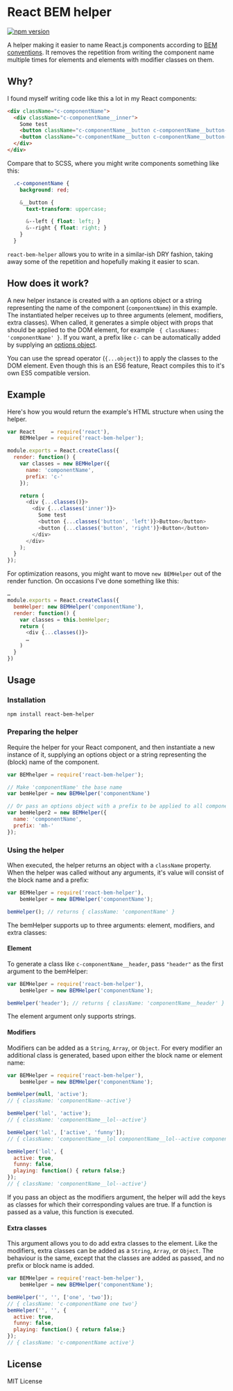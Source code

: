 # React BEM helper
[![npm version](https://badge.fury.io/js/react-bem-helper.svg)](http://badge.fury.io/js/react-bem-helper)

A helper making it easier to name React.js components according to [BEM conventions](http://csswizardry.com/2013/01/mindbemding-getting-your-head-round-bem-syntax/). It removes the repetition from writing the component name multiple times for elements and elements with modifier classes on them.

## Why?
I found myself writing code like this a lot in my React components:
```html
<div className="c-componentName">
  <div className="c-componentName__inner">
    Some test
    <button className="c-componentName__button c-componentName__button--left">Button</button>
    <button className="c-componentName__button c-componentName__button--right">Button</button>
  </div>
</div>
```

Compare that to SCSS, where you might write components something like this:

```scss
  .c-componentName {
    background: red;

    &__button {
      text-transform: uppercase;

      &--left { float: left; }
      &--right { float: right; }
    }
  }
```

`react-bem-helper` allows you to write in a similar-ish DRY fashion, taking away some of the repetition and hopefully making it easier to scan.

## How does it work?
A new helper instance is created with a an options object or a string representing the name of the component (`componentName`) in this example. The instantiated helper receives up to three arguments (element, modifiers, extra classes). When called, it generates a simple object with props that should be applied to the DOM element, for example ` { classNames: 'componentName' }`. If you want, a prefix like `c-` can be automatically added by supplying an [options object](#preparing-the-helper).

You can use the spread operator (`{...object}`) to apply the classes to the DOM element. Even though this is an ES6 feature, React compiles this to it's own ES5 compatible version.

## Example
Here's how you would return the example's HTML structure when using the helper.

```js
var React     = require('react'),
    BEMHelper = require('react-bem-helper');

module.exports = React.createClass({
  render: function() {
    var classes = new BEMHelper({
      name: 'componentName',
      prefix: 'c-'
    });

    return (
      <div {...classes()}>
        <div {...classes('inner')}>
          Some test
          <button {...classes('button', 'left')}>Button</button>
          <button {...classes('button', 'right')}>Button</button>
        </div>
      </div>
    );
  }
});
```

For optimization reasons, you might want to move `new BEMHelper` out of the render function. On occasions I've done something like this:

```js
…
module.exports = React.createClass({
  bemHelper: new BEMHelper('componentName'),
  render: function() {
    var classes = this.bemHelper;
    return (
      <div {...classes()}>
      …
    )
  }
})
```

## Usage
### Installation
`npm install react-bem-helper`

### Preparing the helper
Require the helper for your React component, and then instantiate a new instance of it, supplying an options object or a string representing the (block) name of the component.

```javascript
var BEMhelper = require('react-bem-helper');

// Make 'componentName' the base name
var bemHelper = new BEMHelper('componentName')

// Or pass an options object with a prefix to be applied to all components
var bemHelper2 = new BEMHelper({
  name: 'componentName',
  prefix: 'mh-'
});
```

### Using the helper
When executed, the helper returns an object with a `className` property. When the helper was called without any arguments, it's value will consist of the block name and a prefix:
```js
var BEMHelper = require('react-bem-helper'),
    bemHelper = new BEMHelper('componentName');

bemHelper(); // returns { className: 'componentName' }
```

The bemHelper supports up to three arguments: element, modifiers, and extra classes:

#### Element
To generate a class like `c-componentName__header`, pass `"header"` as the first argument to the bemHelper:

```js
var BEMHelper = require('react-bem-helper'),
    bemHelper = new BEMHelper('componentName');

bemHelper('header'); // returns { className: 'componentName__header' }
```

The element argument only supports strings.

#### Modifiers
Modifiers can be added as a `String`, `Array`, or `Object`. For every modifier an additional class is generated, based upon either the block name or element name:

```js
var BEMHelper = require('react-bem-helper'),
    bemHelper = new BEMHelper('componentName');

bemHelper(null, 'active');
// { className: 'componentName--active'}

bemHelper('lol', 'active');
// { className: 'componentName__lol--active'}

bemHelper('lol', ['active', 'funny']);
// { className: 'componentName__lol componentName__lol--active componentName__lol--funny'}

bemHelper('lol', {
  active: true,
  funny: false,
  playing: function() { return false;}
});
// { className: 'componentName__lol--active'}
```
If you pass an object as the modifiers argument, the helper will add the keys as classes for which their corresponding values are true. If a function is passed as a value, this function is executed.

#### Extra classes
This argument allows you to do add extra classes to the element. Like the modifiers, extra classes can be added as a `String`, `Array`, or `Object`. The behaviour is the same, except that the classes are added as passed, and no prefix or block name is added.

```js
var BEMHelper = require('react-bem-helper'),
    bemHelper = new BEMHelper('componentName');

bemHelper('', '', ['one', 'two']);
// { className: 'c-componentName one two'}
bemHelper('', '', {
  active: true,
  funny: false,
  playing: function() { return false;}
});
// { className: 'c-componentName active'}
```

## License
MIT License


